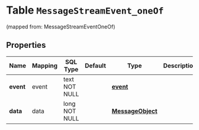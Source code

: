
# Table `MessageStreamEvent_oneOf`
(mapped from: MessageStreamEventOneOf)

## Properties
Name | Mapping | SQL Type | Default | Type | Description | Notes
---- | ------- | -------- | ------- | ---- | ----------- | -----
**event** | event | text NOT NULL |  | [**event**](#Event) |  | 
**data** | data | long NOT NULL |  | [**MessageObject**](MessageObject.md) |  |  [foreignkey]




